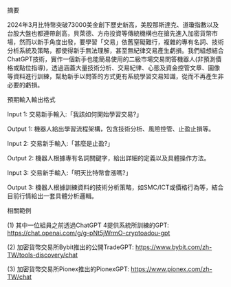 摘要

2024年3月比特幣突破73000美金創下歷史新高，美股那斯達克、道瓊指數以及台股大盤也都連帶創高，貝萊德、方舟投資等傳統機構也在搶先進入加密貨幣市場，然而以新手角度出發，要學習「交易」依舊窒礙難行，複雜的專有名詞、技術分析系統及策略，都使得新手無法理解，甚至無紀律交易產生虧損。我們組想結合ChatGPT技術，實作一個新手也能簡易使用的二級市場交易問答機器人(非預測價格或點位指導)，透過涵蓋大量技術分析、交易紀律、心態及資金控管文章、圖像等資料進行訓練，幫助新手以問答的方式更有系統學習交易知識，從而不再產生非必要的虧損。

預期輸入輸出格式

Input 1: 交易新手輸入:「我該如何開始學習交易?」

Output 1: 機器人給出學習流程架構，包含技術分析、風險控管、止盈止損等。

Input 2: 交易新手輸入:「甚麼是止盈?」

Output 2: 機器人根據專有名詞關鍵字，給出詳細的定義以及具體操作方法。

Input 3: 交易新手輸入:「明天比特幣會漲嗎?」

Output 3: 機器人根據訓練資料的技術分析策略，如SMC/ICT或價格行為等，結合目前行情給出一套具體分析邏輯。


相關範例

(1)	其中一位組員之前透過ChatGPT 4提供系統所訓練的GPT:
https://chat.openai.com/g/g-pNt5jWrmO-cryptoadou-gpt

(2)	加密貨幣交易所Bybit推出的公開TradeGPT:
https://www.bybit.com/zh-TW/tools-discovery/chat

(3)	加密貨幣交易所Pionex推出的PionexGPT:
https://www.pionex.com/zh-TW/chat
